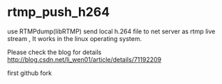 # rtmp_push_h264
use RTMPdump(libRTMP) send local h.264 file to net server as rtmp live stream , It works in the linux operating system.

Please check the blog for details http://blog.csdn.net/li_wen01/article/details/71192209

first github fork
